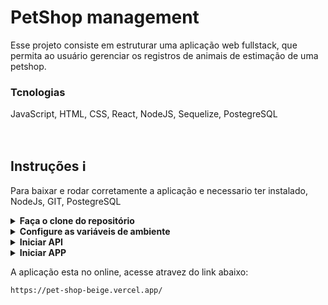 # PetShop management
Esse projeto consiste em estruturar uma aplicação web fullstack, que permita ao usuário gerenciar os registros de animais de estimação de uma petshop.

### Tcnologias
JavaScript, HTML, CSS, React, NodeJS, Sequelize, PostegreSQL

<br>

## Instruções ℹ️
Para baixar e rodar corretamente a aplicação e necessario ter instalado, NodeJs, GIT, PostegreSQL  


<details>
    <summary>
        <strong>Faça o clone do repositório</strong>
    </summary>
    Tendo o git instalado abra o terminal, cole e execute o código abaixo:

        git clone https://github.com/ts-dart/health-desafio-desenvolvedor-junior-2.git
</details>

<details>
    <summary>
        <strong>Configure as variáveis de ambiente</strong>
    </summary>
    No repositório local, no diretorio raiz, abra o arquivo .env e informe o que for pedido
</details>

<details>
    <summary>
        <strong>Iniciar API</strong>
    </summary>
    Dentro do diretorio raiz, abra o terminal, cole e execute o código abaixo:

        npm run server

espere ate aparecer no terminal a mensagem, 'online na porta 3001', apos a mensagem aparecer abra uma outra aba do terminal e siga para o próximo passo
</details>

<details>
    <summary>
        <strong>Iniciar APP</strong>
    </summary>
    Dentro do diretorio raiz, abra o terminal, cole e execute o código abaixo:

        npm run client
</details>

A aplicação esta no online, acesse atravez do link abaixo:

    https://pet-shop-beige.vercel.app/
